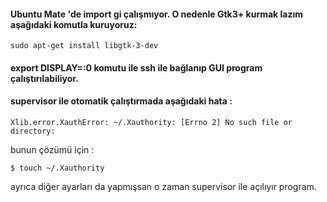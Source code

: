 #### Ubuntu Mate 'de import gi çalışmıyor. O nedenle Gtk3+ kurmak lazım aşağıdaki komutla kuruyoruz:

```
sudo apt-get install libgtk-3-dev
```

#### export DISPLAY=:0 komutu ile ssh ile bağlanıp GUI program çalıştırılabiliyor.

#### supervisor ile otomatik çalıştırmada aşağıdaki hata :

```
Xlib.error.XauthError: ~/.Xauthority: [Errno 2] No such file or directory:
```
bunun çözümü için :
 
 ```
 $ touch ~/.Xauthority
 ```
 
 ayrıca diğer ayarları da yapmışsan o zaman supervisor ile açılıyır program.
 
 